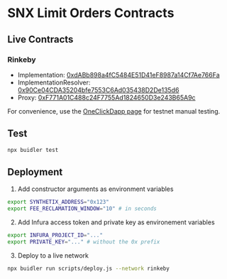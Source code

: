 # SNX Limit Orders Contracts

## Live Contracts

### Rinkeby
* Implementation: [0xdABb898a4fC5484E51D41eF8987a14Cf7Ae766Fa](https://rinkeby.etherscan.io/address/0xdabb898a4fc5484e51d41ef8987a14cf7ae766fa)
* ImplementationResolver: [0x90Ce04CDA35204bfe7553C6Ad035438D2De135d6](https://rinkeby.etherscan.io/address/0x90ce04cda35204bfe7553c6ad035438d2de135d6)
* Proxy: [0xF771A01C488c24F7755Ad1824650D3e243B65A9c](https://rinkeby.etherscan.io/address/0xf771a01c488c24f7755ad1824650d3e243b65a9c)

For convenience, use the [OneClickDapp page](https://oneclickdapp.com/cola-tarzan/) for testnet manual testing.

## Test
```sh
npx buidler test
```
## Deployment
1. Add constructor arguments as environment variables
```sh
export SYNTHETIX_ADDRESS="0x123"
export FEE_RECLAMATION_WINDOW="10" # in seconds
```
2. Add Infura access token and private key as environement variables
```sh
export INFURA_PROJECT_ID="..."
export PRIVATE_KEY="..." # without the 0x prefix
```
3. Deploy to a live network
```sh
npx buidler run scripts/deploy.js --network rinkeby
```